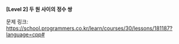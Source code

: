 **[Level 2] 두 원 사이의 정수 쌍**

문제 링크: https://school.programmers.co.kr/learn/courses/30/lessons/181187?language=cpp#
